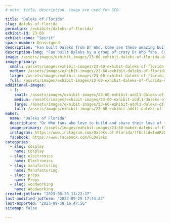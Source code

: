 ```yaml
---
# note: title, description, image are used for SEO

title: "Daleks of Florida"
slug: daleks-of-florida
permalink: /exhibits/daleks-of-florida/
exhibit-id: 23-60
exhibit-zone: "Spirit"
space-number: Unassigned
description: "Fan built Daleks from Dr Who. Come see these amazing builds and ask questions about them."
description-long: "Fan built Daleks by a group of crazy Dr Who fans. Come see these amazing builds and find out what it takes to build one, drive one, and sound like one. "
image: /assets/images/exhibit-images/23-60-exhibit-daleks-of-florida-dalek-group-2022-large.jpg
image-primary: 
  small: /assets/images/exhibit-images/23-60-exhibit-daleks-of-florida-dalek-group-2022-small.jpg
  medium: /assets/images/exhibit-images/23-60-exhibit-daleks-of-florida-dalek-group-2022-medium.jpg
  large: /assets/images/exhibit-images/23-60-exhibit-daleks-of-florida-dalek-group-2022-large.jpg
  full: /assets/images/exhibit-images/23-60-exhibit-daleks-of-florida-dalek-group-2022-full.jpg
additional-images: 
  - 1:
    small: /assets/images/exhibit-images/23-60-exhibit-addl1-daleks-of-florida-dalek-group-2023-small.jpg
    medium: /assets/images/exhibit-images/23-60-exhibit-addl1-daleks-of-florida-dalek-group-2023-medium.jpg
    large: /assets/images/exhibit-images/23-60-exhibit-addl1-daleks-of-florida-dalek-group-2023-large.jpg
    full: /assets/images/exhibit-images/23-60-exhibit-addl1-daleks-of-florida-dalek-group-2023-full.jpg
maker: 
  name: "Daleks of Florida"
  description: "Dr Who fans who love to build and share their love of those amazing villains, the DALEKS. "
  image-primary: /assets/images/exhibit-images/23-60-maker-daleks-of-florida-dalek-builders-v3-01-medium.jpg
  instagram: https://www.instagram.com/Daleks.of.Florida/?fbclid=IwAR2QruZ2aLvl4dUsJ4IhM_S1oJWDnjTsVXs5f6deFwVcJ8RnFpNY8ygquc8
  facebook: https://www.facebook.com/FLDaleks
categories: 
  - slug: cosplay
    name: Cosplay
  - slug: electronics
    name: Electronics
  - slug: manufacturing
    name: Manufacturing
  - slug: props
    name: Props
  - slug: woodworking
    name: Woodworking
created-jotform: "2023-08-20 13:22:37"
last-modified-jotform: "2023-09-29 17:44:32"
last-exported: "2023-09-30 16:47:56"
sitemap: false

---
```

